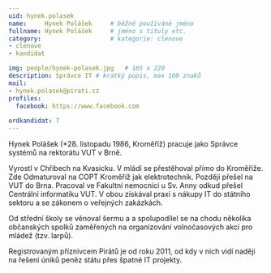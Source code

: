 ```yaml
---
uid: hynek.polasek
name:     Hynek Polášek  	# běžně používáné jméno
fullname: Hynek Polášek 	# jméno s tituly etc.
category:                   # kategorie: clenove
- clenove
- kandidat

img: people/hynek-polasek.jpg   # 165 x 220
description: Správce IT # kratký popis, max 160 znaků
mail:
- hynek.polasek@pirati.cz
profiles:
  facebook: https://www.facebook.com
  
ordkandidat: 7
---
```


Hynek Polášek (*28. listopadu 1986, Kroměříž) pracuje jako Správce systémů na rektorátu VUT v Brně.

Vyrostl v Chřibech na Kvasicku. V mládí se přestěhoval přímo do Kroměříže. Zde Odmaturoval na COPT Kroměříž jak elektrotechnik. Později přešel na VUT do Brna. Pracoval ve Fakultní nemocnici u Sv. Anny odkud přešel Centrální informatiku VUT. V obou získával praxi s nákupy IT do státního sektoru a se zákonem o veřejných zakázkách.

Od střední školy se věnoval šermu a a spolupodílel se na chodu několika občanských spolků zaměřených na organizování volnočasových akcí pro mládež (tzv. larpů).

Registrovaným příznivcem Pirátů je od roku 2011, od kdy v nich vidí naději na řešení úniků peněz státu přes špatné IT projekty.
